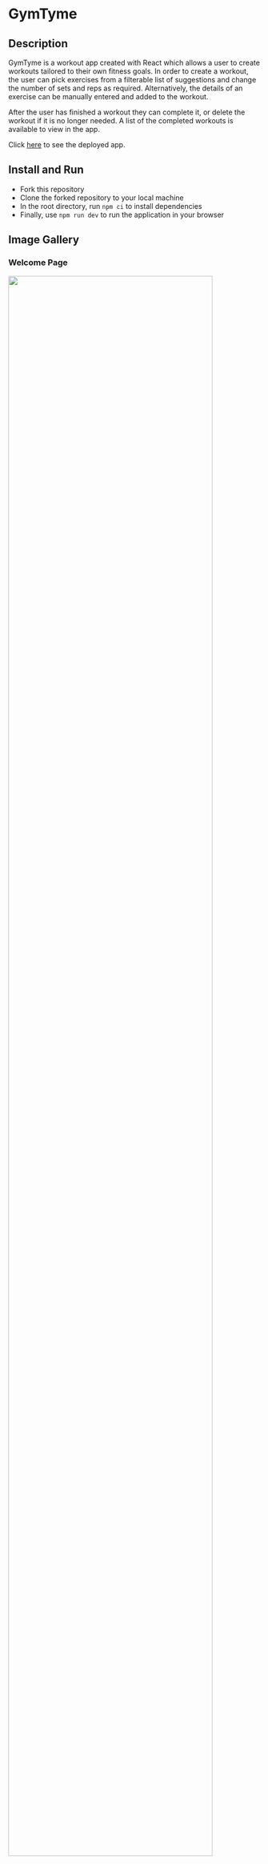 # GymTyme

## Description

GymTyme is a workout app created with React which allows a user to create workouts tailored to their own fitness goals. In order to create a workout, the user can pick exercises from a filterable list of suggestions and change the number of sets and reps as required. Alternatively, the details of an exercise can be manually entered and added to the workout.

After the user has finished a workout they can complete it, or delete the workout if it is no longer needed. A list of the completed workouts is available to view in the app.

Click [here](https://gymtyme.netlify.app/) to see the deployed app. 

## Install and Run

- Fork this repository
- Clone the forked repository to your local machine
- In the root directory, run `npm ci` to install dependencies
- Finally, use `npm run dev` to run the application in your browser

## Image Gallery

### Welcome Page
<img src = https://github.com/Satokii/gymtyme/assets/125318469/bbcbaf62-2b56-431e-8d9f-42d55a90903e width = 90% >
<br/>

### Home Page
<img src = https://github.com/Satokii/gymtyme/assets/125318469/b4f156f0-2b11-49a1-895c-be8866969228 width = 90% >
<br/>

### Add Exercise Form
<img src = https://github.com/Satokii/gymtyme/assets/125318469/10054e27-63b4-495a-8bd6-dba9ecdc9f98 width = 90% >
<br/>

### Current Workout
<img src = https://github.com/Satokii/gymtyme/assets/125318469/998620d2-c47d-44fa-ae52-6ec3b9b7e20b width = 90% >
<br/>

### Completed Workout
<img src = https://github.com/Satokii/gymtyme/assets/125318469/051a7d0b-b6e0-416c-a0d5-7194eea8571f width = 90% >
<br/>

### Exercises
<img src = https://github.com/Satokii/spotify-clone/assets/125318469/9356da7c-f689-4088-b98a-dc3db16a81ff width = 90% >
<br/>

### Profile
<img src = https://github.com/Satokii/gymtyme/assets/125318469/c5a06949-2115-4d81-9865-fdee8ccd7028 width = 90% >
<br/>
